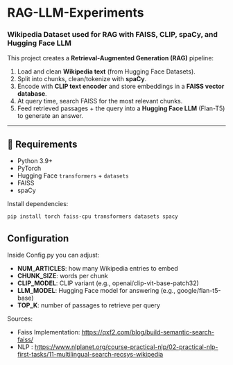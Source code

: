 # RAG-LLM-Experiments
### Wikipedia Dataset used for RAG with FAISS, CLIP, spaCy, and Hugging Face LLM

This project creates a **Retrieval-Augmented Generation (RAG)** pipeline:
1. Load and clean **Wikipedia text** (from Hugging Face Datasets).
2. Split into chunks, clean/tokenize with **spaCy**.
3. Encode with **CLIP text encoder** and store embeddings in a **FAISS vector database**.
4. At query time, search FAISS for the most relevant chunks.
5. Feed retrieved passages + the query into a **Hugging Face LLM** (Flan-T5) to generate an answer.

---

## 🔧 Requirements

- Python 3.9+
- PyTorch
- Hugging Face `transformers` + `datasets`
- FAISS
- spaCy

Install dependencies:
```bash
pip install torch faiss-cpu transformers datasets spacy
```

## Configuration
Inside Config.py you can adjust:
- **NUM_ARTICLES**: how many Wikipedia entries to embed
- **CHUNK_SIZE**: words per chunk
- **CLIP_MODEL**: CLIP variant (e.g., openai/clip-vit-base-patch32)
- **LLM_MODEL**: Hugging Face model for answering (e.g., google/flan-t5-base)
- **TOP_K**: number of passages to retrieve per query

Sources:
- Faiss Implementation: https://qxf2.com/blog/build-semantic-search-faiss/
- NLP : https://www.nlplanet.org/course-practical-nlp/02-practical-nlp-first-tasks/11-multilingual-search-recsys-wikipedia